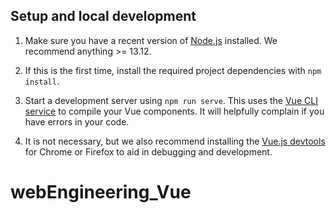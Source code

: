 ## Setup and local development

1. Make sure you have a recent version of [Node.js](https://nodejs.org) installed. We recommend anything >= 13.12.

2. If this is the first time, install the required project dependencies with `npm install`.

3. Start a development server using `npm run serve`. This uses the [Vue CLI service](https://cli.vuejs.org/guide/) to compile your Vue components. It will helpfully complain if you have errors in your code.

4. It is not necessary, but we also recommend installing the [Vue.js devtools](https://github.com/vuejs/vue-devtools) for Chrome or Firefox to aid in debugging and development.

# webEngineering_Vue
